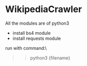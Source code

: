 # WikipediaCrawler
All the modules are of python3
- install bs4 module
- install requests module

run with command:\
>>python3 {filename}